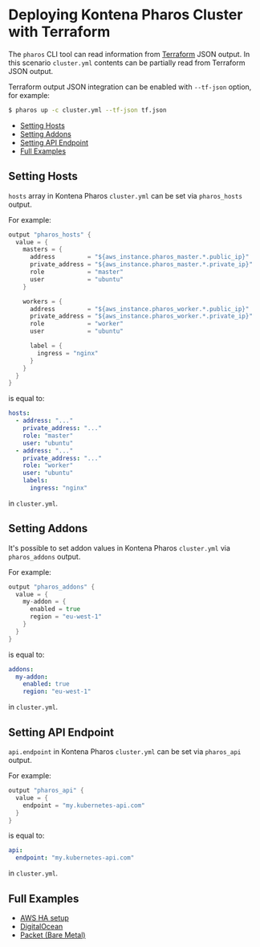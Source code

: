# Deploying Kontena Pharos Cluster with Terraform

The `pharos` CLI tool can read information from [Terraform](https://www.terraform.io/) JSON output. In this scenario `cluster.yml` contents can be partially read from Terraform JSON output.

Terraform output JSON integration can be enabled with `--tf-json` option, for example:

```bash
$ pharos up -c cluster.yml --tf-json tf.json
```

- [Setting Hosts](#setting-hosts)
- [Setting Addons](#setting-addons)
- [Setting API Endpoint](#setting-api-endpoint)
- [Full Examples](#full-examples)


## Setting Hosts

`hosts` array in Kontena Pharos `cluster.yml` can be set via `pharos_hosts` output.

For example:

```go
output "pharos_hosts" {
  value = {
    masters = {
      address         = "${aws_instance.pharos_master.*.public_ip}"
      private_address = "${aws_instance.pharos_master.*.private_ip}"
      role            = "master"
      user            = "ubuntu"
    }

    workers = {
      address         = "${aws_instance.pharos_worker.*.public_ip}"
      private_address = "${aws_instance.pharos_worker.*.private_ip}"
      role            = "worker"
      user            = "ubuntu"

      label = {
        ingress = "nginx"
      }
    }
  }
}
```

is equal to:

```yaml
hosts:
  - address: "..."
    private_address: "..."
    role: "master"
    user: "ubuntu"
  - address: "..."
    private_address: "..."
    role: "worker"
    user: "ubuntu"
    labels:
      ingress: "nginx"
```

in `cluster.yml`.

## Setting Addons

It's possible to set addon values in Kontena Pharos `cluster.yml` via `pharos_addons` output.

For example:

```go
output "pharos_addons" {
  value = {
    my-addon = {
      enabled = true
      region = "eu-west-1"
    }
  }
}
```

is equal to:

```yaml
addons:
  my-addon:
    enabled: true
    region: "eu-west-1"
```

in `cluster.yml`.

## Setting API Endpoint

`api.endpoint` in Kontena Pharos `cluster.yml` can be set via `pharos_api` output.

For example:

```go
output "pharos_api" {
  value = {
    endpoint = "my.kubernetes-api.com"
  }
}
```

is equal to:

```yaml
api:
  endpoint: "my.kubernetes-api.com"
```

in `cluster.yml`.

## Full Examples

- [AWS HA setup](https://github.com/kontena/pharos-cluster/tree/master/examples/terraform-aws)
- [DigitalOcean](https://github.com/kontena/pharos-cluster/tree/master/examples/terraform-do)
- [Packet (Bare Metal)](https://github.com/kontena/pharos-cluster/tree/master/examples/terraform-packet)

